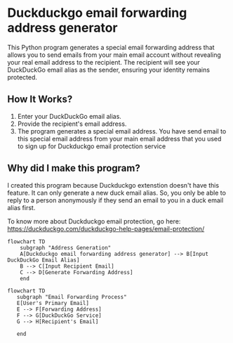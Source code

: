 # Duckduckgo email forwarding address generator

This Python program generates a special email forwarding address that allows you to send emails from your main email account without revealing your real email address to the recipient. The recipient will see your DuckDuckGo email alias as the sender, ensuring your identity remains protected.

## How It Works?

1. Enter your DuckDuckGo email alias.
2. Provide the recipient's email address.
3. The program generates a special email address. You have send email to this special email address from your main email address that you used to sign up for Duckduckgo email protection service


## Why did I make this program?
I created this program because Duckduckgo extenstion doesn't have this feature. It can only generate a new duck email alias. So, you only be able to reply to a person anonymously if they send an email to you in a duck email alias first. 

To know more about Duckduckgo email protection, go here: https://duckduckgo.com/duckduckgo-help-pages/email-protection/


```mermaid
flowchart TD
    subgraph "Address Generation"
    A[Duckduckgo email forwarding address generator] --> B[Input DuckDuckGo Email Alias]
    B --> C[Input Recipient Email]
    C --> D[Generate Forwarding Address]
    end
```

 ```mermaid
flowchart TD   
    subgraph "Email Forwarding Process"
    E[User's Primary Email]
    E --> F[Forwarding Address]
    F --> G[DuckDuckGo Service]
    G --> H[Recipient's Email]
    
    end
``` 